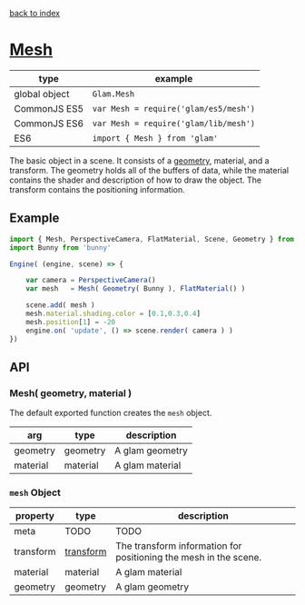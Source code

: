 [back to index](./)
# [Mesh](https://github.com/glamjs/glam/tree/master/lib/mesh)

| type          | example |
| ------------- | ------------------------------------- |
| global object | `Glam.Mesh`                           |
| CommonJS ES5  | `var Mesh = require('glam/es5/mesh')` |
| CommonJS ES6  | `var Mesh = require('glam/lib/mesh')` |
| ES6           | `import { Mesh } from 'glam'`         |

The basic object in a scene. It consists of a [geometry](./geometry.md), material, and a transform. The geometry holds all of the buffers of data, while the material contains the shader and description of how to draw the object. The transform contains the positioning information.

## Example

```js
import { Mesh, PerspectiveCamera, FlatMaterial, Scene, Geometry } from glam
import Bunny from 'bunny'

Engine( (engine, scene) => {

	var camera = PerspectiveCamera()
	var mesh   = Mesh( Geometry( Bunny ), FlatMaterial() )

	scene.add( mesh )
	mesh.material.shading.color = [0.1,0.3,0.4]
	mesh.position[1] = -20
	engine.on( 'update', () => scene.render( camera ) )
})
```

## API

### Mesh( geometry, material )

The default exported function creates the `mesh` object. 

| arg      | type     | description |
| -------- | -------- | ----------- |
| geometry | geometry | A glam geometry |
| material | material | A glam material |

### `mesh` Object

| property     | type        | description |
| ------------ | ----------- | ----------- |
| meta         | TODO        | TODO        |
| transform    | [transform](./transform)   | The transform information for positioning the mesh in the scene. |
| material     | material    | A glam material |
| geometry     | geometry    | A glam geometry |
